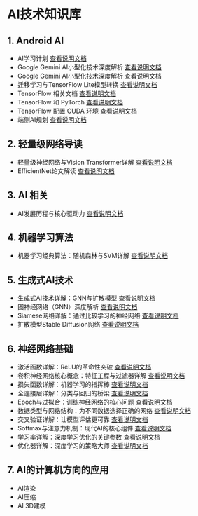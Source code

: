 # AI技术知识库

## 1. Android AI
- AI学习计划 [查看说明文档](./1.md)
- Google Gemini AI小型化技术深度解析 [查看说明文档](./2.md)
- Google Gemini AI小型化技术深度解析 [查看说明文档](./2.md)
- 迁移学习与TensorFlow Lite模型转换 [查看说明文档](./5.md)
- TensorFlow 相关文档 [查看说明文档](./5.md)
- TensorFlow 和 PyTorch [查看说明文档](./6.md)
- TensorFlow 配置 CUDA 环境 [查看说明文档](./8.md)
- 端侧AI规划 [查看说明文档](./9.md)

## 2. 轻量级网络导读
- 轻量级神经网络与Vision Transformer详解 [查看说明文档](./ai-dev/lint-net.md)
- EfficientNet论文解读 [查看说明文档](./EfficientNet/EfficientNet.md)

## 3. AI 相关
- AI发展历程与核心驱动力 [查看说明文档](./ai-dev/ai_dev.md)

## 4. 机器学习算法
- 机器学习经典算法：随机森林与SVM详解 [查看说明文档](./alg/randowm-forest--svn.md)

## 5. 生成式AI技术
- 生成式AI技术详解：GNN与扩散模型 [查看说明文档](./gen-ai/gen.md)
- 图神经网络（GNN）深度解析 [查看说明文档](./gen-ai/gnn.md)
- Siamese网络详解：通过比较学习的神经网络 [查看说明文档](./gen-ai/siamase.md)
- 扩散模型Stable Diffusion网络 [查看说明文档](./gen-ai/diffusion.md)

## 6. 神经网络基础
- 激活函数详解：ReLU的革命性突破 [查看说明文档](./net/activtive.md)
- 卷积神经网络核心概念：特征工程与过滤器详解 [查看说明文档](./net/juanji.md)
- 损失函数详解：机器学习的指挥棒 [查看说明文档](./net/loss.md)
- 全连接层详解：分类与回归的桥梁 [查看说明文档](./net/full-connect.md)
- Epoch与过拟合：训练神经网络的核心问题 [查看说明文档](./net/epoch.md)
- 数据类型与网络结构：为不同数据选择正确的网络 [查看说明文档](./net/input-date.md)
- 交叉验证详解：让模型评估更可靠 [查看说明文档](./net/jiaochayanzheng.md)
- Softmax与注意力机制：现代AI的核心组件 [查看说明文档](./net/softmax.md)
- 学习率详解：深度学习优化的关键参数 [查看说明文档](./net/stady-rate.md)
- 优化器详解：深度学习的策略大师 [查看说明文档](./net/youhuaqi.md)

## 7. AI的计算机方向的应用
- AI渲染
- AI压缩
- AI 3D建模
